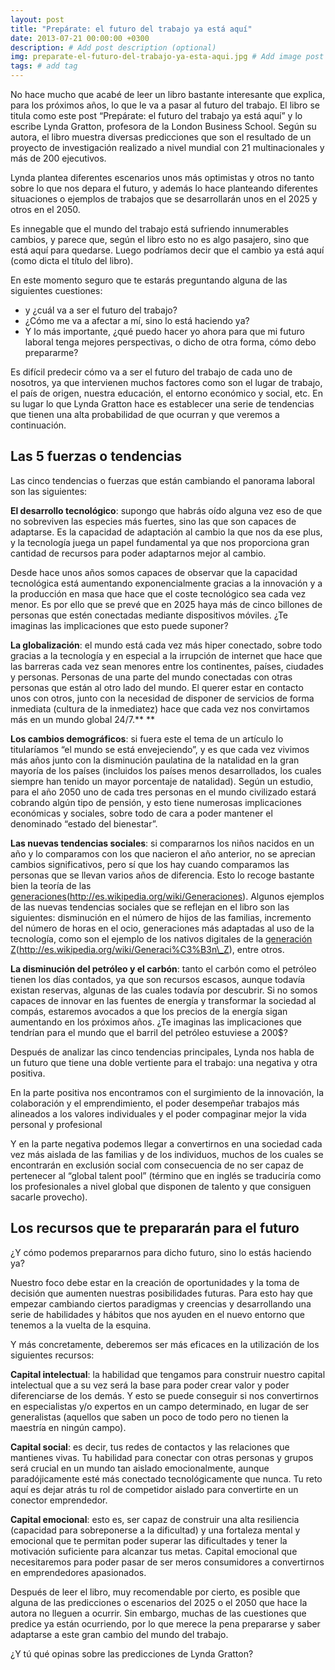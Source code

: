 ```yaml
---
layout: post
title: "Prepárate: el futuro del trabajo ya está aquí"
date: 2013-07-21 00:00:00 +0300
description: # Add post description (optional)
img: preparate-el-futuro-del-trabajo-ya-esta-aqui.jpg # Add image post (optional)
tags: # add tag
---
```


No hace mucho que acabé de leer un libro bastante interesante que explica, para los próximos años, lo que le va a pasar al futuro del trabajo. El libro se titula como este post “Prepárate: el futuro del trabajo ya está aquí” y lo escribe Lynda Gratton, profesora de la London Business School. Según su autora, el libro muestra diversas predicciones que son el resultado de un proyecto de investigación realizado a nivel mundial con 21 multinacionales y más de 200 ejecutivos.

Lynda plantea diferentes escenarios unos más optimistas y otros no tanto sobre lo que nos depara el futuro, y además lo hace planteando diferentes situaciones o ejemplos de trabajos que se desarrollarán unos en el 2025 y otros en el 2050.

Es innegable que el mundo del trabajo está sufriendo innumerables cambios, y parece que, según el libro esto no es algo pasajero, sino que está aquí para quedarse. Luego podríamos decir que el cambio ya está aquí (como dicta el título del libro).

En este momento seguro que te estarás preguntando alguna de las siguientes cuestiones:

- y ¿cuál va a ser el futuro del trabajo?
- ¿Cómo me va a afectar a mí, sino lo está haciendo ya?
- Y lo más importante, ¿qué puedo hacer yo ahora para que mi futuro laboral tenga mejores perspectivas, o dicho de otra forma, cómo debo prepararme?

Es difícil predecir cómo va a ser el futuro del trabajo de cada uno de nosotros, ya que intervienen muchos factores como son el lugar de trabajo, el país de origen, nuestra educación, el entorno económico y social, etc. En su lugar lo que Lynda Gratton hace es establecer una serie de tendencias que tienen una alta probabilidad de que ocurran y que veremos a continuación.

## Las 5 fuerzas o tendencias

Las cinco tendencias o fuerzas que están cambiando el panorama laboral son las siguientes:

**El desarrollo tecnológico**: supongo que habrás oído alguna vez eso de que no sobreviven las especies más fuertes, sino las que son capaces de adaptarse. Es la capacidad de adaptación al cambio la que nos da ese plus, y la tecnología juega un papel fundamental ya que nos proporciona gran cantidad de recursos para poder adaptarnos mejor al cambio.

Desde hace unos años somos capaces de observar que la capacidad tecnológica está aumentando exponencialmente gracias a la innovación y a la producción en masa que hace que el coste tecnológico sea cada vez menor. Es por ello que se prevé que en 2025 haya más de cinco billones de personas que estén conectadas mediante dispositivos móviles. ¿Te imaginas las implicaciones que esto puede suponer?

**La globalización**: el mundo está cada vez más hiper conectado, sobre todo gracias a la tecnología y en especial a la irrupción de internet que hace que las barreras cada vez sean menores entre los continentes, países, ciudades y personas. Personas de una parte del mundo conectadas con otras personas que están al otro lado del mundo. El querer estar en contacto unos con otros, junto con la necesidad de disponer de servicios de forma inmediata (cultura de la inmediatez) hace que cada vez nos convirtamos más en un mundo global 24/7.** **

**Los cambios demográficos**: si fuera este el tema de un artículo lo titularíamos “el mundo se está envejeciendo”, y es que cada vez vivimos más años junto con la disminución paulatina de la natalidad en la gran mayoría de los países (incluidos los países menos desarrollados, los cuales siempre han tenido un mayor porcentaje de natalidad). Según un estudio, para el año 2050 uno de cada tres personas en el mundo civilizado estará cobrando algún tipo de pensión, y esto tiene numerosas implicaciones económicas y sociales, sobre todo de cara a poder mantener el denominado “estado del bienestar”.

**Las nuevas tendencias sociales**: si compararnos los niños nacidos en un año y lo comparamos con los que nacieron el año anterior, no se aprecian cambios significativos, pero sí que los hay cuando comparamos las personas que se llevan varios años de diferencia. Esto lo recoge bastante bien la teoría de las [generaciones]()(http://es.wikipedia.org/wiki/Generaciones). Algunos ejemplos de las nuevas tendencias sociales que se reflejan en el libro son las siguientes: disminución en el número de hijos de las familias, incremento del número de horas en el ocio, generaciones más adaptadas al uso de la tecnología, como son el ejemplo de los nativos digitales de la [generación Z]()(http://es.wikipedia.org/wiki/Generaci%C3%B3n\_Z), entre otros.

**La disminución del petróleo y el carbón**: tanto el carbón como el petróleo tienen los días contados, ya que son recursos escasos, aunque todavía existan reservas, algunas de las cuales todavía por descubrir. Si no somos capaces de innovar en las fuentes de energía y transformar la sociedad al compás, estaremos avocados a que los precios de la energía sigan aumentando en los próximos años. ¿Te imaginas las implicaciones que tendrían para el mundo que el barril del petróleo estuviese a 200$?

Después de analizar las cinco tendencias principales, Lynda nos habla de un futuro que tiene una doble vertiente para el trabajo: una negativa y otra positiva.

En la parte positiva nos encontramos con el surgimiento de la innovación, la colaboración y el emprendimiento, el poder desempeñar trabajos más alineados a los valores individuales y el poder compaginar mejor la vida personal y profesional

Y en la parte negativa podemos llegar a convertirnos en una sociedad cada vez más aislada de las familias y de los individuos, muchos de los cuales se encontrarán en exclusión social com consecuencia de no ser capaz de pertenecer al “global talent pool” (término que en inglés se traduciría como los profesionales a nivel global que disponen de talento y que consiguen sacarle provecho).

## Los recursos que te prepararán para el futuro

¿Y cómo podemos prepararnos para dicho futuro, sino lo estás haciendo ya?

Nuestro foco debe estar en la creación de oportunidades y la toma de decisión que aumenten nuestras posibilidades futuras. Para esto hay que empezar cambiando ciertos paradigmas y creencias y desarrollando una serie de habilidades y hábitos que nos ayuden en el nuevo entorno que tenemos a la vuelta de la esquina.

Y más concretamente, deberemos ser más eficaces en la utilización de los siguientes recursos:

**Capital intelectual**: la habilidad que tengamos para construir nuestro capital intelectual que a su vez será la base para poder crear valor y poder diferenciarse de los demás. Y esto se puede conseguir si nos convertirnos en especialistas y/o expertos en un campo determinado, en lugar de ser generalistas (aquellos que saben un poco de todo pero no tienen la maestría en ningún campo).

**Capital social**: es decir, tus redes de contactos y las relaciones que mantienes vivas. Tu habilidad para conectar con otras personas y grupos será crucial en un mundo tan aislado emocionalmente, aunque paradójicamente esté más conectado tecnológicamente que nunca. Tu reto aquí es dejar atrás tu rol de competidor aislado para convertirte en un conector emprendedor.

**Capital emocional**: esto es, ser capaz de construir una alta resiliencia (capacidad para sobreponerse a la dificultad) y una fortaleza mental y emocional que te permitan poder superar las dificultades y tener la motivación suficiente para alcanzar tus metas. Capital emocional que necesitaremos para poder pasar de ser meros consumidores a convertirnos en emprendedores apasionados.

Después de leer el libro, muy recomendable por cierto, es posible que alguna de las predicciones o escenarios del 2025 o el 2050 que hace la autora no lleguen a ocurrir. Sin embargo, muchas de las cuestiones que predice ya están ocurriendo, por lo que merece la pena prepararse y saber adaptarse a este gran cambio del mundo del trabajo.

¿Y tú qué opinas sobre las predicciones de Lynda Gratton?

